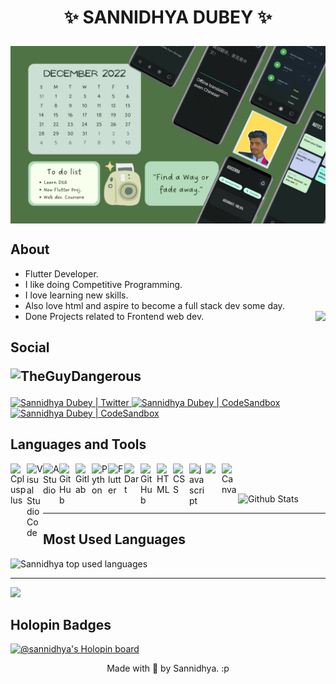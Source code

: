 # <p align=center>✨ SANNIDHYA DUBEY ✨</p>

<img src = "https://github.com/TheGuyDangerous/TheGuyDangerous/blob/main/december.jpg?raw=true"  align = "center"> </img>

## About

- Flutter Developer.
- I like doing Competitive Programming.
- I love learning new skills.
- Also love html and aspire to become a full stack dev some day.
- Done Projects related to Frontend web dev.
<img src = "https://questfox.files.wordpress.com/2020/07/taphere.gif?w=200"  align = "right"> </img>

## Social <p> <img src="https://komarev.com/ghpvc/?username=TheGuyDangerous&label=Profile%20views&color=0e75b6&style=flat" alt="TheGuyDangerous" /> </p>

<a href="https://twitter.com/TheGuyDangerous">
  <img alt="Sannidhya Dubey | Twitter" width="30px" src="http://assets.stickpng.com/images/580b57fcd9996e24bc43c53e.png" />
</a>
<a href="https://www.linkedin.com/in/sannidhyadubey/">
  <img alt="Sannidhya Dubey | CodeSandbox" width="30px" src="https://cheetahdesignstudio.com/NHphotography/wp-content/uploads/2014/02/icon-linkedin.png" />
</a>
<a href="mailto:sannidhyadubey@gmail.com?subject=Hey%20Sannidhya&body=Hi%20there">
  <img alt="Sannidhya Dubey | CodeSandbox" width="30px" src="https://cdn.jsdelivr.net/gh/devicons/devicon/icons/google/google-original.svg" />
</a>


## Languages and Tools

<img align="left" alt="Cplusplus" width="26px" src="https://cdn.jsdelivr.net/gh/devicons/devicon/icons/cplusplus/cplusplus-original.svg" />

<img align="left" alt="Visual Studio Code" width="26px" src="https://cdn.jsdelivr.net/gh/devicons/devicon/icons/vscode/vscode-original.svg" />

<img align="left" alt="AStudio" width="26px" src="https://cdn.jsdelivr.net/gh/devicons/devicon/icons/androidstudio/androidstudio-original.svg" />

<img align="left" alt="GitHub" width="26px" src="https://cdn.jsdelivr.net/gh/devicons/devicon/icons/github/github-original.svg" />

<img align="left" alt="Gitlab" width="26px" src="https://cdn.jsdelivr.net/gh/devicons/devicon/icons/gitlab/gitlab-original.svg" />

<img align="left" alt="Python" width="26px" src="https://cdn.jsdelivr.net/gh/devicons/devicon/icons/python/python-original.svg">

<img align="left" alt="Flutter" width="26px" src="https://cdn.jsdelivr.net/gh/devicons/devicon/icons/flutter/flutter-original.svg">

<img align="left" alt="Dart" width="26px" src="https://cdn.jsdelivr.net/gh/devicons/devicon/icons/dart/dart-original.svg">

<img align="left" alt="GitHub" width="26px" src="https://cdn.jsdelivr.net/gh/devicons/devicon/icons/firebase/firebase-plain.svg" />

<img align="left" alt="HTML" width="26px" src="https://cdn.jsdelivr.net/gh/devicons/devicon/icons/html5/html5-original.svg">

<img align="left" alt="CSS" width="26px" src="https://cdn.jsdelivr.net/gh/devicons/devicon/icons/css3/css3-original.svg">

<img align="left" alt="javascript" width="26px" src="https://cdn.jsdelivr.net/gh/devicons/devicon/icons/javascript/javascript-original.svg">

<img align="left" width="26px" src="https://cdn.jsdelivr.net/gh/devicons/devicon/icons/googlecloud/googlecloud-original.svg">

<img align="left" alt="Canva" width="26px" src="https://cdn.jsdelivr.net/gh/devicons/devicon/icons/canva/canva-original.svg" />
</br>
</br>




![Github Stats](https://github-readme-stats.vercel.app/api?username=TheGuyDangerous&theme=radical&show_icons=true&count_private=true&include_all_commits=true)
<hr>

## Most Used Languages
![Sannidhya top used languages](https://github-readme-stats.vercel.app/api/top-langs/?username=TheGuyDangerous&theme=tokyonight&layout=compact&exclude_repo=dt_laurel_sprout,dt_laurel_sprout_oss,vt_laurel_sprout,vt_laurel_sprout_oss,shrp_xiaomi_laurel_sprout,theguydangerous.github.io,gims-dump,device_oneplus_avicii,oos-cam)
<hr>
<img  src="http://github-readme-streak-stats.herokuapp.com/?user=TheGuyDangerous&theme=dark" />

## Holopin Badges

[![@sannidhya's Holopin board](https://holopin.me/sannidhya)](https://holopin.io/@sannidhya)



 <p align = "center" > Made with 🤍 by Sannidhya. :p </p>
